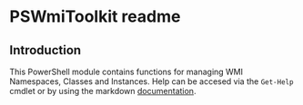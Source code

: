 # PSWmiToolkit readme

## Introduction

This PowerShell module contains functions for managing WMI Namespaces, Classes and Instances.
Help can be accesed via the `Get-Help` cmdlet or by using the markdown [documentation](https://MEMZ.one/PSWmiToolKit-HELP).
